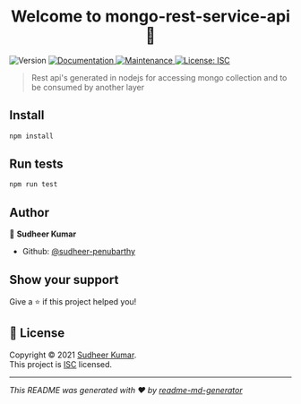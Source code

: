 <h1 align="center">Welcome to mongo-rest-service-api 👋</h1>
<p>
  <img alt="Version" src="https://img.shields.io/badge/version-1.0.0-blue.svg?cacheSeconds=2592000" />
  <a href="https://github.com/sudheer-penubarthy/mongo-nodejs-rest-api#readme" target="_blank">
    <img alt="Documentation" src="https://img.shields.io/badge/documentation-yes-brightgreen.svg" />
  </a>
  <a href="https://github.com/sudheer-penubarthy/mongo-nodejs-rest-api/graphs/commit-activity" target="_blank">
    <img alt="Maintenance" src="https://img.shields.io/badge/Maintained%3F-yes-green.svg" />
  </a>
  <a href="https://github.com/sudheer-penubarthy/mongo-nodejs-rest-api/blob/master/LICENSE" target="_blank">
    <img alt="License: ISC" src="https://img.shields.io/github/license/sudheer-penubarthy/mongo-rest-service-api" />
  </a>
</p>

> Rest api's generated in nodejs for accessing mongo collection and to be consumed by another layer

## Install

```sh
npm install
```

## Run tests

```sh
npm run test
```

## Author

👤 **Sudheer Kumar**

* Github: [@sudheer-penubarthy](https://github.com/sudheer-penubarthy)

## Show your support

Give a ⭐️ if this project helped you!

## 📝 License

Copyright © 2021 [Sudheer Kumar](https://github.com/sudheer-penubarthy).<br />
This project is [ISC](https://github.com/sudheer-penubarthy/mongo-nodejs-rest-api/blob/master/LICENSE) licensed.

***
_This README was generated with ❤️ by [readme-md-generator](https://github.com/kefranabg/readme-md-generator)_